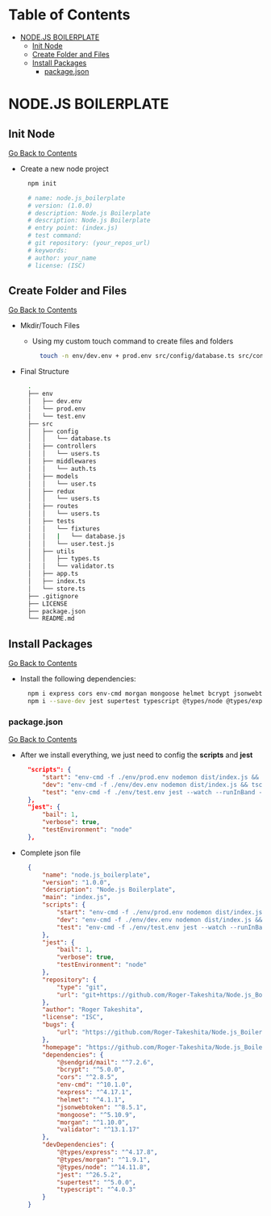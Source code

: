 <h1 id='contents'>Table of Contents</h1>

- [NODE.JS BOILERPLATE](#nodejs-boilerplate)
  - [Init Node](#init-node)
  - [Create Folder and Files](#create-folder-and-files)
  - [Install Packages](#install-packages)
    - [package.json](#packagejson)

# NODE.JS BOILERPLATE

## Init Node

[Go Back to Contents](#contents)

- Create a new node project

  ```Bash
    npm init

    # name: node.js_boilerplate
    # version: (1.0.0)
    # description: Node.js Boilerplate
    # description: Node.js Boilerplate
    # entry point: (index.js)
    # test command:
    # git repository: (your_repos_url)
    # keywords:
    # author: your_name
    # license: (ISC)
  ```

## Create Folder and Files

[Go Back to Contents](#contents)

- Mkdir/Touch Files

  - Using my custom touch command to create files and folders

    ```Bash
      touch -n env/dev.env + prod.env src/config/database.ts src/controllers/users.ts src/middlewares/auth.ts src/models/user.ts src/routes/users.ts src/utils/validator.ts + types.ts src/redux/users.ts src/store.ts src/app.ts src/index.ts src/tests/fixtures/database.js src/user.test.js
    ```

- Final Structure

  ```Bash
    .
    ├── env
    │   ├── dev.env
    │   └── prod.env
    │   └── test.env
    ├── src
    │   ├── config
    │   │   └── database.ts
    │   ├── controllers
    │   │   └── users.ts
    │   ├── middlewares
    │   │   └── auth.ts
    │   ├── models
    │   │   └── user.ts
    │   ├── redux
    │   │   └── users.ts
    │   ├── routes
    │   │   └── users.ts
    │   ├── tests
    │   │   └── fixtures
    │   │   |   └── database.js
    │   │   └── user.test.js
    │   ├── utils
    │   │   ├── types.ts
    │   │   └── validator.ts
    │   ├── app.ts
    │   ├── index.ts
    │   └── store.ts
    ├── .gitignore
    ├── LICENSE
    ├── package.json
    └── README.md
  ```

## Install Packages

[Go Back to Contents](#contents)

- Install the following dependencies:

  ```Bash
    npm i express cors env-cmd morgan mongoose helmet bcrypt jsonwebtoken @sendgrid/mail validator
    npm i --save-dev jest supertest typescript @types/node @types/express @types/morgan
  ```

### package.json

[Go Back to Contents](#contents)

- After we install everything, we just need to config the **scripts** and **jest**

  ```JSON
    "scripts": {
        "start": "env-cmd -f ./env/prod.env nodemon dist/index.js && tsc --w",
        "dev": "env-cmd -f ./env/dev.env nodemon dist/index.js && tsc --w",
        "test": "env-cmd -f ./env/test.env jest --watch --runInBand --detectOpenHandles"
    },
    "jest": {
        "bail": 1,
        "verbose": true,
        "testEnvironment": "node"
    },
  ```

- Complete json file

  ```JSON
    {
        "name": "node.js_boilerplate",
        "version": "1.0.0",
        "description": "Node.js Boilerplate",
        "main": "index.js",
        "scripts": {
            "start": "env-cmd -f ./env/prod.env nodemon dist/index.js && tsc --w",
            "dev": "env-cmd -f ./env/dev.env nodemon dist/index.js && tsc --w",
            "test": "env-cmd -f ./env/test.env jest --watch --runInBand --detectOpenHandles"
        },
        "jest": {
            "bail": 1,
            "verbose": true,
            "testEnvironment": "node"
        },
        "repository": {
            "type": "git",
            "url": "git+https://github.com/Roger-Takeshita/Node.js_Boilerplate.git"
        },
        "author": "Roger Takeshita",
        "license": "ISC",
        "bugs": {
            "url": "https://github.com/Roger-Takeshita/Node.js_Boilerplate/issues"
        },
        "homepage": "https://github.com/Roger-Takeshita/Node.js_Boilerplate#readme",
        "dependencies": {
            "@sendgrid/mail": "^7.2.6",
            "bcrypt": "^5.0.0",
            "cors": "^2.8.5",
            "env-cmd": "^10.1.0",
            "express": "^4.17.1",
            "helmet": "^4.1.1",
            "jsonwebtoken": "^8.5.1",
            "mongoose": "^5.10.9",
            "morgan": "^1.10.0",
            "validator": "^13.1.17"
        },
        "devDependencies": {
            "@types/express": "^4.17.8",
            "@types/morgan": "^1.9.1",
            "@types/node": "^14.11.8",
            "jest": "^26.5.2",
            "supertest": "^5.0.0",
            "typescript": "^4.0.3"
        }
    }
  ```
